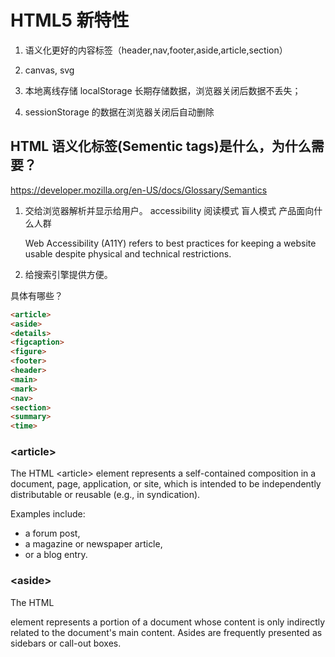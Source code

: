# HTML5 新特性

1. 语义化更好的内容标签（header,nav,footer,aside,article,section）
2. canvas, svg

3. 本地离线存储 localStorage 长期存储数据，浏览器关闭后数据不丢失；
4. sessionStorage 的数据在浏览器关闭后自动删除

## HTML 语义化标签(Sementic tags)是什么，为什么需要？

https://developer.mozilla.org/en-US/docs/Glossary/Semantics
1. 交给浏览器解析并显示给用户。
    accessibility 阅读模式 盲人模式 产品面向什么人群

    Web Accessibility (A11Y) refers to best practices for keeping a website usable despite physical and technical restrictions.
2. 给搜索引擎提供方便。

具体有哪些？
```html
<article>
<aside>
<details>
<figcaption>
<figure>
<footer>
<header>
<main>
<mark>
<nav>
<section>
<summary>
<time>
```

### \<article>
The HTML \<article> element represents a self-contained composition in a document, page, application, or site, which is intended to be independently distributable or reusable (e.g., in syndication). 

Examples include: 
- a forum post, 
- a magazine or newspaper article, 
- or a blog entry.

### \<aside>
The HTML <aside> element represents a portion of a document whose content is only indirectly related to the document's main content. Asides are frequently presented as sidebars or call-out boxes.

